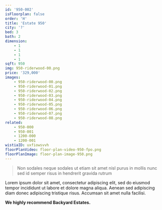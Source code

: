 ```yaml
---
id: '950-002'
isFloorplan: false
order: 'H'
title: 'Estate 950'
city: '?'
bed: 3
bath: 2
dimension:
    - 1
    - 1
    - 1
    - 1
sqft: 950
img: 950-riderwood-00.png
price: '329,000'
images:
    - 950-riderwood-00.png
    - 950-riderwood-01.png
    - 950-riderwood-02.png
    - 950-riderwood-03.png
    - 950-riderwood-04.png
    - 950-riderwood-05.png
    - 950-riderwood-06.png
    - 950-riderwood-07.png
    - 950-riderwood-08.png
related:
    - 950-000
    - 950-001
    - 1200-000
    - 1200-001
wistiaID: uxfiowsvvh
floorPlanVideo: floor-plan-video-950-fpo.png
floorPlanImage: floor-plan-image-950.png
---
```


> Non sodales neque sodales ut etiam sit amet nisl purus in mollis nunc sed id semper risus in hendrerit gravida rutrum

Lorem ipsum dolor sit amet, consectetur adipiscing elit, sed do eiusmod tempor incididunt ut labore et dolore magna aliqua. Aenean sed adipiscing diam donec adipiscing tristique risus. Accumsan sit amet nulla facilisi.

**We highly recommend Backyard Estates.**
